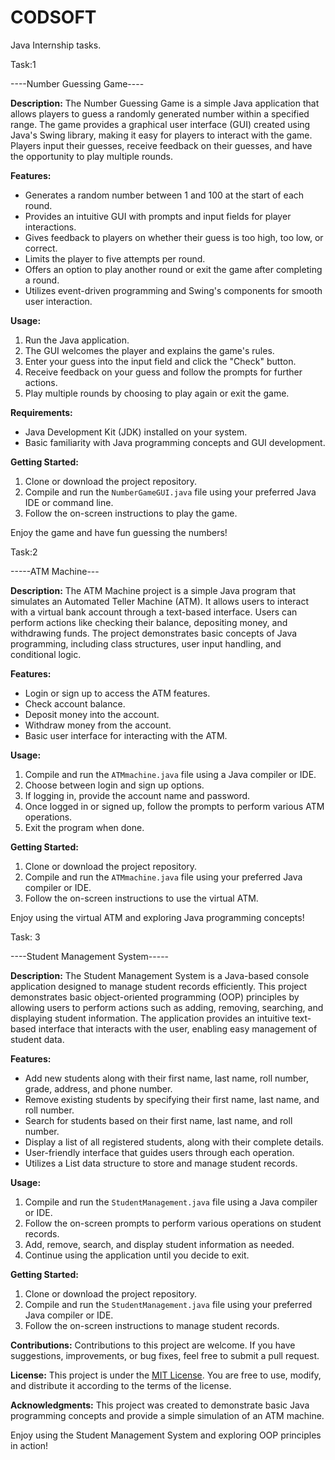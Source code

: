 # CODSOFT
 Java Internship tasks.

Task:1

----Number Guessing Game----

**Description:**
The Number Guessing Game is a simple Java application that allows players to guess a randomly generated number within a specified range. The game provides a graphical user interface (GUI) created using Java's Swing library, making it easy for players to interact with the game. Players input their guesses, receive feedback on their guesses, and have the opportunity to play multiple rounds.

**Features:**
- Generates a random number between 1 and 100 at the start of each round.
- Provides an intuitive GUI with prompts and input fields for player interactions.
- Gives feedback to players on whether their guess is too high, too low, or correct.
- Limits the player to five attempts per round.
- Offers an option to play another round or exit the game after completing a round.
- Utilizes event-driven programming and Swing's components for smooth user interaction.

**Usage:**
1. Run the Java application.
2. The GUI welcomes the player and explains the game's rules.
3. Enter your guess into the input field and click the "Check" button.
4. Receive feedback on your guess and follow the prompts for further actions.
5. Play multiple rounds by choosing to play again or exit the game.

**Requirements:**
- Java Development Kit (JDK) installed on your system.
- Basic familiarity with Java programming concepts and GUI development.

**Getting Started:**
1. Clone or download the project repository.
2. Compile and run the `NumberGameGUI.java` file using your preferred Java IDE or command line.
3. Follow the on-screen instructions to play the game.


Enjoy the game and have fun guessing the numbers!


Task:2

-----ATM Machine---

**Description:**
The ATM Machine project is a simple Java program that simulates an Automated Teller Machine (ATM). It allows users to interact with a virtual bank account through a text-based interface. Users can perform actions like checking their balance, depositing money, and withdrawing funds. The project demonstrates basic concepts of Java programming, including class structures, user input handling, and conditional logic.

**Features:**
- Login or sign up to access the ATM features.
- Check account balance.
- Deposit money into the account.
- Withdraw money from the account.
- Basic user interface for interacting with the ATM.

**Usage:**
1. Compile and run the `ATMmachine.java` file using a Java compiler or IDE.
2. Choose between login and sign up options.
3. If logging in, provide the account name and password.
4. Once logged in or signed up, follow the prompts to perform various ATM operations.
5. Exit the program when done.

**Getting Started:**
1. Clone or download the project repository.
2. Compile and run the `ATMmachine.java` file using your preferred Java compiler or IDE.
3. Follow the on-screen instructions to use the virtual ATM.

Enjoy using the virtual ATM and exploring Java programming concepts!

Task: 3


----Student Management System-----

**Description:**
The Student Management System is a Java-based console application designed to manage student records efficiently. This project demonstrates basic object-oriented programming (OOP) principles by allowing users to perform actions such as adding, removing, searching, and displaying student information. The application provides an intuitive text-based interface that interacts with the user, enabling easy management of student data.

**Features:**
- Add new students along with their first name, last name, roll number, grade, address, and phone number.
- Remove existing students by specifying their first name, last name, and roll number.
- Search for students based on their first name, last name, and roll number.
- Display a list of all registered students, along with their complete details.
- User-friendly interface that guides users through each operation.
- Utilizes a List data structure to store and manage student records.

**Usage:**
1. Compile and run the `StudentManagement.java` file using a Java compiler or IDE.
2. Follow the on-screen prompts to perform various operations on student records.
3. Add, remove, search, and display student information as needed.
4. Continue using the application until you decide to exit.

**Getting Started:**
1. Clone or download the project repository.
2. Compile and run the `StudentManagement.java` file using your preferred Java compiler or IDE.
3. Follow the on-screen instructions to manage student records.


**Contributions:**
Contributions to this project are welcome. If you have suggestions, improvements, or bug fixes, feel free to submit a pull request.

**License:**
This project is under the [MIT License](LICENSE). You are free to use, modify, and distribute it according to the terms of the license.

**Acknowledgments:**
This project was created to demonstrate basic Java programming concepts and provide a simple simulation of an ATM machine.

Enjoy using the Student Management System and exploring OOP principles in action!
